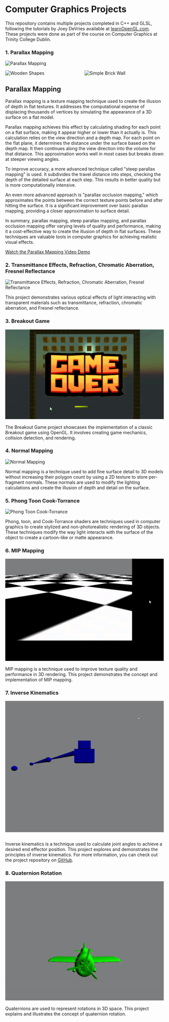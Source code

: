 # Computer Graphics Projects

This repository contains multiple projects completed in C++ and GLSL, following the tutorials by Joey DeVries available at [learnOpenGL.com](https://learnopengl.com). These projects were done as part of the course on Computer Graphics at Trinity College Dublin.

### 1. Parallax Mapping
   
   ![Parallax Mapping](GIFs/parallaxMapping.gif)
   <div style="display: flex; justify-content: space-between;">
    <div style="flex: 49%;">
        <img src="GIFs/woodenshapes.gif" alt="Wooden Shapes" width="100%">
    </div>
    <div style="flex: 49%;">
        <img src="GIFs/simpleBrickWall.gif" alt="Simple Brick Wall" width="100%">
    </div>
</div>

## Parallax Mapping

Parallax mapping is a texture mapping technique used to create the illusion of depth in flat textures. It addresses the computational expense of displacing thousands of vertices by simulating the appearance of a 3D surface on a flat model.

Parallax mapping achieves this effect by calculating shading for each point on a flat surface, making it appear higher or lower than it actually is. This calculation relies on the view direction and a depth map. For each point on the flat plane, it determines the distance under the surface based on the depth map. It then continues along the view direction into the volume for that distance. This approximation works well in most cases but breaks down at steeper viewing angles.

To improve accuracy, a more advanced technique called "steep parallax mapping" is used. It subdivides the travel distance into steps, checking the depth of the detailed surface at each step. This results in better quality but is more computationally intensive.

An even more advanced approach is "parallax occlusion mapping," which approximates the points between the correct texture points before and after hitting the surface. It is a significant improvement over basic parallax mapping, providing a closer approximation to surface detail.

In summary, parallax mapping, steep parallax mapping, and parallax occlusion mapping offer varying levels of quality and performance, making it a cost-effective way to create the illusion of depth in flat surfaces. These techniques are valuable tools in computer graphics for achieving realistic visual effects.

[Watch the Parallax Mapping Video Demo](https://youtu.be/XP7xkvDwHaM?si=TALJ3ZY6YQ_wSIkd)

### 2. Transmittance Effects, Refraction, Chromatic Aberration, Fresnel Reflectance
   
   ![Transmittance Effects, Refraction, Chromatic Aberration, Fresnel Reflectance](GIFs/TransmittanceEffectsRefractionChromaticabarationFresnelReflectance.gif)
   
This project demonstrates various optical effects of light interacting with transparent materials such as transmittance, refraction, chromatic aberration, and Fresnel reflectance.

### 3. Breakout Game
   
   ![Breakout Game](GIFs/BreakoutGame.gif)
   
The Breakout Game project showcases the implementation of a classic Breakout game using OpenGL. It involves creating game mechanics, collision detection, and rendering.

### 4. Normal Mapping
   
   ![Normal Mapping](GIFs/NormalMapping.gif)
   
Normal mapping is a technique used to add fine surface detail to 3D models without increasing their polygon count by using a 2D texture to store per-fragment normals. These normals are used to modify the lighting calculations and create the illusion of depth and detail on the surface.

### 5. Phong Toon Cook-Torrance
   
   ![Phong Toon Cook-Torrance](GIFs/PhongToonCookTorrance.gif)
   
Phong, toon, and Cook-Torrance shaders are techniques used in computer graphics to create stylized and non-photorealistic rendering of 3D objects. These techniques modify the way light interacts with the surface of the object to create a cartoon-like or matte appearance. 

### 6. MIP Mapping
   
   ![MIP Mapping](GIFs/MIPMapping.gif)
   
MIP mapping is a technique used to improve texture quality and performance in 3D rendering. This project demonstrates the concept and implementation of MIP mapping.

### 7. Inverse Kinematics
   
   ![Inverse Kinematics](GIFs/InverseKinematics.gif)
   
Inverse kinematics is a technique used to calculate joint angles to achieve a desired end effector position. This project explores and demonstrates the principles of inverse kinematics. For more information, you can check out the project repository on [GitHub](https://github.com/liamby/OpenGL-3D-Multi-bone-Inverse-Kinematics).

### 8. Quaternion Rotation
   
   ![Quaternion Rotation](GIFs/QuaternionRotation.gif)
   
Quaternions are used to represent rotations in 3D space. This project explains and illustrates the concept of quaternion rotation.

